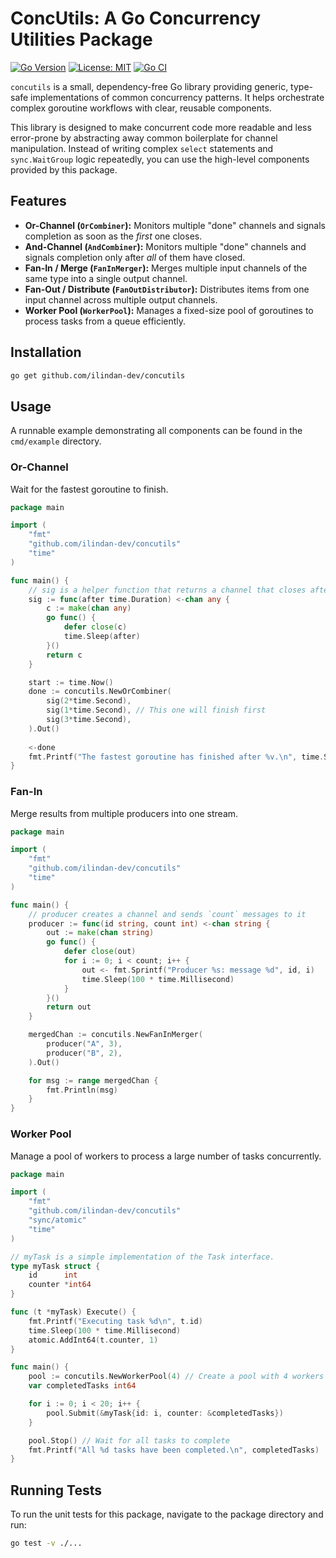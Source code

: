 # ConcUtils: A Go Concurrency Utilities Package

[![Go Version](https://img.shields.io/badge/go-1.24+-blue.svg)](https://golang.org)
[![License: MIT](https://img.shields.io/badge/License-MIT-yellow.svg)](https://opensource.org/licenses/MIT)
[![Go CI](https://github.com/l-ILINDAN-l/concutils/actions/workflows/ci.yml/badge.svg)](https://github.com/l-ILINDAN-l/concutils/actions/workflows/ci.yml)

`concutils` is a small, dependency-free Go library providing generic, type-safe implementations of common concurrency patterns. It helps orchestrate complex goroutine workflows with clear, reusable components.

This library is designed to make concurrent code more readable and less error-prone by abstracting away common boilerplate for channel manipulation. Instead of writing complex `select` statements and `sync.WaitGroup` logic repeatedly, you can use the high-level components provided by this package.

## Features

- **Or-Channel (`OrCombiner`):** Monitors multiple "done" channels and signals completion as soon as the *first* one closes.
- **And-Channel (`AndCombiner`):** Monitors multiple "done" channels and signals completion only after *all* of them have closed.
- **Fan-In / Merge (`FanInMerger`):** Merges multiple input channels of the same type into a single output channel.
- **Fan-Out / Distribute (`FanOutDistributor`):** Distributes items from one input channel across multiple output channels.
- **Worker Pool (`WorkerPool`):** Manages a fixed-size pool of goroutines to process tasks from a queue efficiently.

## Installation

```sh
go get github.com/ilindan-dev/concutils
```

## Usage
A runnable example demonstrating all components can be found in the `cmd/example` directory.

### Or-Channel
Wait for the fastest goroutine to finish.
``` Go
package main

import (
    "fmt"
    "github.com/ilindan-dev/concutils"
    "time"
)

func main() {
    // sig is a helper function that returns a channel that closes after a duration
    sig := func(after time.Duration) <-chan any {
        c := make(chan any)
        go func() {
            defer close(c)
            time.Sleep(after)
        }()
        return c
    }

    start := time.Now()
    done := concutils.NewOrCombiner(
        sig(2*time.Second),
        sig(1*time.Second), // This one will finish first
        sig(3*time.Second),
    ).Out()
    
    <-done
    fmt.Printf("The fastest goroutine has finished after %v.\n", time.Since(start))
}
```

### Fan-In
Merge results from multiple producers into one stream.

``` Go
package main

import (
    "fmt"
    "github.com/ilindan-dev/concutils"
    "time"
)

func main() {
    // producer creates a channel and sends `count` messages to it
    producer := func(id string, count int) <-chan string {
        out := make(chan string)
        go func() {
            defer close(out)
            for i := 0; i < count; i++ {
                out <- fmt.Sprintf("Producer %s: message %d", id, i)
                time.Sleep(100 * time.Millisecond)
            }
        }()
        return out
    }

    mergedChan := concutils.NewFanInMerger(
        producer("A", 3),
        producer("B", 2),
    ).Out()

    for msg := range mergedChan {
        fmt.Println(msg)
    }
}
```

### Worker Pool
Manage a pool of workers to process a large number of tasks concurrently.
``` Go
package main

import (
    "fmt"
    "github.com/ilindan-dev/concutils"
    "sync/atomic"
    "time"
)

// myTask is a simple implementation of the Task interface.
type myTask struct {
    id      int
    counter *int64
}

func (t *myTask) Execute() {
    fmt.Printf("Executing task %d\n", t.id)
    time.Sleep(100 * time.Millisecond)
    atomic.AddInt64(t.counter, 1)
}

func main() {
    pool := concutils.NewWorkerPool(4) // Create a pool with 4 workers
    var completedTasks int64

    for i := 0; i < 20; i++ {
        pool.Submit(&myTask{id: i, counter: &completedTasks})
    }

    pool.Stop() // Wait for all tasks to complete
    fmt.Printf("All %d tasks have been completed.\n", completedTasks)
}
```

## Running Tests
To run the unit tests for this package, navigate to the package directory and run:
``` sh
go test -v ./...
```
